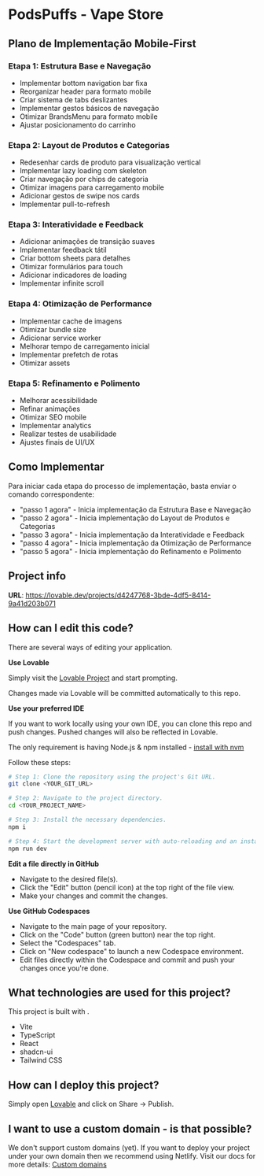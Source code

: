 # PodsPuffs - Vape Store

## Plano de Implementação Mobile-First

### Etapa 1: Estrutura Base e Navegação
- Implementar bottom navigation bar fixa
- Reorganizar header para formato mobile
- Criar sistema de tabs deslizantes
- Implementar gestos básicos de navegação
- Otimizar BrandsMenu para formato mobile
- Ajustar posicionamento do carrinho

### Etapa 2: Layout de Produtos e Categorias
- Redesenhar cards de produto para visualização vertical
- Implementar lazy loading com skeleton
- Criar navegação por chips de categoria
- Otimizar imagens para carregamento mobile
- Adicionar gestos de swipe nos cards
- Implementar pull-to-refresh

### Etapa 3: Interatividade e Feedback
- Adicionar animações de transição suaves
- Implementar feedback tátil
- Criar bottom sheets para detalhes
- Otimizar formulários para touch
- Adicionar indicadores de loading
- Implementar infinite scroll

### Etapa 4: Otimização de Performance
- Implementar cache de imagens
- Otimizar bundle size
- Adicionar service worker
- Melhorar tempo de carregamento inicial
- Implementar prefetch de rotas
- Otimizar assets

### Etapa 5: Refinamento e Polimento
- Melhorar acessibilidade
- Refinar animações
- Otimizar SEO mobile
- Implementar analytics
- Realizar testes de usabilidade
- Ajustes finais de UI/UX

## Como Implementar

Para iniciar cada etapa do processo de implementação, basta enviar o comando correspondente:

- "passo 1 agora" - Inicia implementação da Estrutura Base e Navegação
- "passo 2 agora" - Inicia implementação do Layout de Produtos e Categorias
- "passo 3 agora" - Inicia implementação da Interatividade e Feedback
- "passo 4 agora" - Inicia implementação da Otimização de Performance
- "passo 5 agora" - Inicia implementação do Refinamento e Polimento

## Project info

**URL**: https://lovable.dev/projects/d4247768-3bde-4df5-8414-9a41d203b071

## How can I edit this code?

There are several ways of editing your application.

**Use Lovable**

Simply visit the [Lovable Project](https://lovable.dev/projects/d4247768-3bde-4df5-8414-9a41d203b071) and start prompting.

Changes made via Lovable will be committed automatically to this repo.

**Use your preferred IDE**

If you want to work locally using your own IDE, you can clone this repo and push changes. Pushed changes will also be reflected in Lovable.

The only requirement is having Node.js & npm installed - [install with nvm](https://github.com/nvm-sh/nvm#installing-and-updating)

Follow these steps:

```sh
# Step 1: Clone the repository using the project's Git URL.
git clone <YOUR_GIT_URL>

# Step 2: Navigate to the project directory.
cd <YOUR_PROJECT_NAME>

# Step 3: Install the necessary dependencies.
npm i

# Step 4: Start the development server with auto-reloading and an instant preview.
npm run dev
```

**Edit a file directly in GitHub**

- Navigate to the desired file(s).
- Click the "Edit" button (pencil icon) at the top right of the file view.
- Make your changes and commit the changes.

**Use GitHub Codespaces**

- Navigate to the main page of your repository.
- Click on the "Code" button (green button) near the top right.
- Select the "Codespaces" tab.
- Click on "New codespace" to launch a new Codespace environment.
- Edit files directly within the Codespace and commit and push your changes once you're done.

## What technologies are used for this project?

This project is built with .

- Vite
- TypeScript
- React
- shadcn-ui
- Tailwind CSS

## How can I deploy this project?

Simply open [Lovable](https://lovable.dev/projects/d4247768-3bde-4df5-8414-9a41d203b071) and click on Share -> Publish.

## I want to use a custom domain - is that possible?

We don't support custom domains (yet). If you want to deploy your project under your own domain then we recommend using Netlify. Visit our docs for more details: [Custom domains](https://docs.lovable.dev/tips-tricks/custom-domain/)
